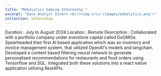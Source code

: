 ```yaml
---
title: "Mobalytics Gaming Internship "
excerpt: "Data Analyst Intern <br/><img src='/images/mobalytics.png'>"
collection: internship
---
```


Duration : July to August 2024
Location : Remote
Desrciption : 
Collaborated with a portfolio company under everstone capital called GoGMGo. Spearheaded their first AI based application which was an inventory and invoice management system, that utilized OpenAI's models and langchain. 
Developed a content based filtering neural network to generate personalised recommendations for restaurants and food orders using Tensorflow and SQL. Integrated both these solutions into a react native application utilising RestAPIs.

